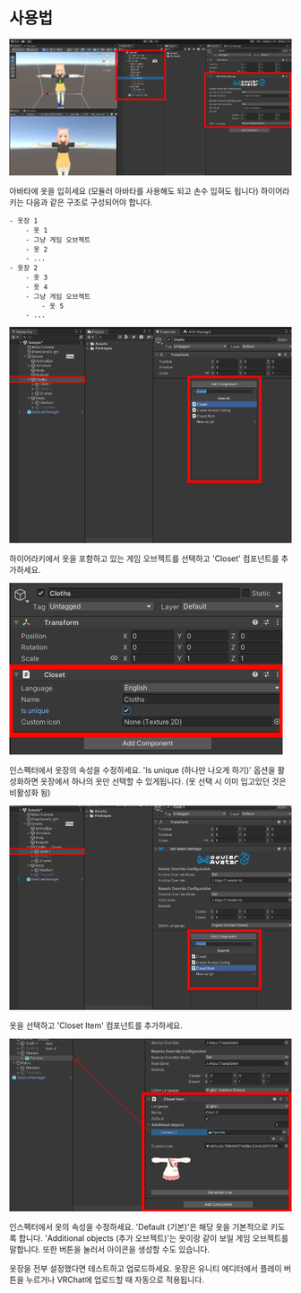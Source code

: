 # 사용법

![](./images/1.png)

아바타에 옷을 입히세요 (모듈러 아바타를 사용해도 되고 손수 입혀도 됩니다)
하이어라키는 다음과 같은 구조로 구성되어야 합니다.

```
- 옷장 1
    - 옷 1
    - 그냥 게임 오브젝트
    - 옷 2
    - ...
- 옷장 2
    - 옷 3
    - 옷 4
    - 그냥 게임 오브젝트
        - 옷 5
    - ...
```

![](./images/2.png)

하이어라키에서 옷을 포함하고 있는 게임 오브젝트를 선택하고 'Closet' 컴포넌트를 추가하세요.

![](./images/3.png)

인스펙터에서 옷장의 속성을 수정하세요. 'Is unique (하나만 나오게 하기)' 옵션을 활성화하면 옷장에서 하나의 옷만 선택할 수 있게됩니다. (옷 선택 시 이미 입고있던 것은 비활성화 됨)

![](./images/4.png)

옷을 선택하고 'Closet Item' 컴포넌트를 추가하세요.

![](./images/5.png)

인스펙터에서 옷의 속성을 수정하세요.
'Default (기본)'은 해당 옷을 기본적으로 키도록 합니다.
'Additional objects (추가 오브젝트)'는 옷이랑 같이 보일 게임 오브젝트를 말합니다.
또한 버튼을 눌러서 아이콘을 생성할 수도 있습니다.

옷장을 전부 설정했다면 테스트하고 업로드하세요. 옷장은 유니티 에디터에서 플레이 버튼을 누르거나 VRChat에 업로드할 때 자동으로 적용됩니다.
